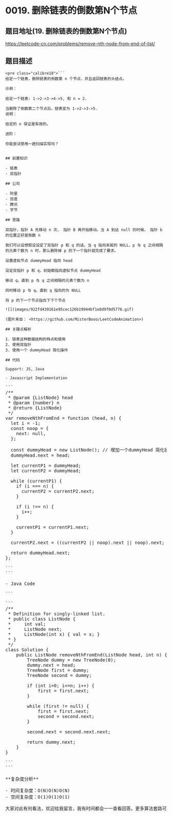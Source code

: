 # 0019. 删除链表的倒数第N个节点

## 题目地址(19. 删除链表的倒数第N个节点)

<https://leetcode-cn.com/problems/remove-nth-node-from-end-of-list/>

## 题目描述

```
<pre class="calibre18">```
给定一个链表，删除链表的倒数第 n 个节点，并且返回链表的头结点。

示例：

给定一个链表: 1->2->3->4->5, 和 n = 2.

当删除了倒数第二个节点后，链表变为 1->2->3->5.
说明：

给定的 n 保证是有效的。

进阶：

你能尝试使用一趟扫描实现吗？

```
```

## 前置知识

- 链表
- 双指针

## 公司

- 阿里
- 百度
- 腾讯
- 字节

## 思路

双指针，指针 A 先移动 n 次， 指针 B 再开始移动。当 A 到达 null 的时候， 指针 b 的位置正好是倒数 n

我们可以设想假设设定了双指针 p 和 q 的话，当 q 指向末尾的 NULL，p 与 q 之间相隔的元素个数为 n 时，那么删除掉 p 的下一个指针就完成了要求。

设置虚拟节点 dummyHead 指向 head

设定双指针 p 和 q，初始都指向虚拟节点 dummyHead

移动 q，直到 p 与 q 之间相隔的元素个数为 n

同时移动 p 与 q，直到 q 指向的为 NULL

将 p 的下一个节点指向下下个节点

![](images/922fd439161e95cec126b19944bf1e8d9f0d5776.gif)

(图片来自： <https://github.com/MisterBooo/LeetCodeAnimation>)

## 关键点解析

1. 链表这种数据结构的特点和使用
2. 使用双指针
3. 使用一个 dummyHead 简化操作

## 代码

Support: JS, Java

- Javascript Implementation

```
<pre class="calibre18">```
<span class="hljs-title">/**
 * @param {ListNode} head
 * @param {number} n
 * @return {ListNode}
 */</span>
<span class="hljs-keyword">var</span> removeNthFromEnd = <span class="hljs-function"><span class="hljs-keyword">function</span> (<span class="hljs-params">head, n</span>) </span>{
  <span class="hljs-keyword">let</span> i = <span class="hljs-params">-1</span>;
  <span class="hljs-keyword">const</span> noop = {
    next: <span class="hljs-params">null</span>,
  };

  <span class="hljs-keyword">const</span> dummyHead = <span class="hljs-keyword">new</span> ListNode(); <span class="hljs-title">// 增加一个dummyHead 简化操作</span>
  dummyHead.next = head;

  <span class="hljs-keyword">let</span> currentP1 = dummyHead;
  <span class="hljs-keyword">let</span> currentP2 = dummyHead;

  <span class="hljs-keyword">while</span> (currentP1) {
    <span class="hljs-keyword">if</span> (i === n) {
      currentP2 = currentP2.next;
    }

    <span class="hljs-keyword">if</span> (i !== n) {
      i++;
    }

    currentP1 = currentP1.next;
  }

  currentP2.next = ((currentP2 || noop).next || noop).next;

  <span class="hljs-keyword">return</span> dummyHead.next;
};

```
```

- Java Code

```
<pre class="calibre18">```
<span class="hljs-title">/**
 * Definition for singly-linked list.
 * public class ListNode {
 *     int val;
 *     ListNode next;
 *     ListNode(int x) { val = x; }
 * }
 */</span>
<span class="hljs-class"><span class="hljs-keyword">class</span> <span class="hljs-title">Solution</span> </span>{
    <span class="hljs-function"><span class="hljs-keyword">public</span> ListNode <span class="hljs-title">removeNthFromEnd</span><span class="hljs-params">(ListNode head, <span class="hljs-keyword">int</span> n)</span> </span>{
        TreeNode dummy = <span class="hljs-keyword">new</span> TreeNode(<span class="hljs-params">0</span>);
        dummy.next = head;
        TreeNode first = dummy;
        TreeNode second = dummy;

        <span class="hljs-keyword">if</span> (<span class="hljs-keyword">int</span> i=<span class="hljs-params">0</span>; i<=n; i++) {
            first = first.next;
        }

        <span class="hljs-keyword">while</span> (first != <span class="hljs-keyword">null</span>) {
            first = first.next;
            second = second.next;
        }

        second.next = second.next.next;

        <span class="hljs-keyword">return</span> dummy.next;
    }
}

```
```

**复杂度分析**

- 时间复杂度：O(N)O(N)O(N)
- 空间复杂度：O(1)O(1)O(1)

大家对此有何看法，欢迎给我留言，我有时间都会一一查看回答。更多算法套路可以访问我的 LeetCode 题解仓库：<https://github.com/azl397985856/leetcode> 。 目前已经 37K star 啦。 大家也可以关注我的公众号《力扣加加》带你啃下算法这块硬骨头。 ![](images/6544564e577c3c2404c48edb29af7e19eb1c2cb9.jpg)